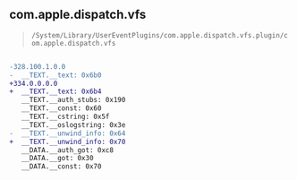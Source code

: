 ## com.apple.dispatch.vfs

> `/System/Library/UserEventPlugins/com.apple.dispatch.vfs.plugin/com.apple.dispatch.vfs`

```diff

-328.100.1.0.0
-  __TEXT.__text: 0x6b0
+334.0.0.0.0
+  __TEXT.__text: 0x6b4
   __TEXT.__auth_stubs: 0x190
   __TEXT.__const: 0x60
   __TEXT.__cstring: 0x5f
   __TEXT.__oslogstring: 0x3e
-  __TEXT.__unwind_info: 0x64
+  __TEXT.__unwind_info: 0x70
   __DATA.__auth_got: 0xc8
   __DATA.__got: 0x30
   __DATA.__const: 0x70

```
